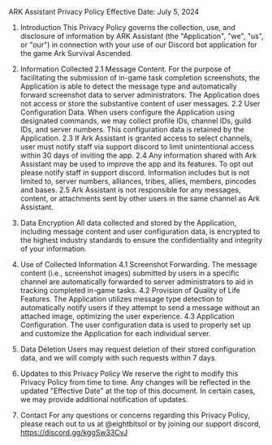 ARK Assistant Privacy Policy
Effective Date: July 5, 2024

1. Introduction
This Privacy Policy governs the collection, use, and disclosure of information by ARK Assistant (the "Application", "we", "us", or "our") in connection with your use of our Discord bot application for the game Ark Survival Ascended.

2. Information Collected
2.1 Message Content. For the purpose of facilitating the submission of in-game task completion screenshots, the Application is able to detect the message type and automatically forward screenshot data to server administrators. The Application does not access or store the substantive content of user messages.
2.2 User Configuration Data. When users configure the Application using designated commands, we may collect profile IDs, channel IDs, guild IDs, and server numbers. This configuration data is retained by the Application.
2.3 If Ark Assistant is granted access to select channels, user must notify staff via support discord to limit unintentional access within 30 days of inviting the app.
2.4 Any information shared with Ark Assistant may be used to improve the app and its features. To opt out please notify staff in support discord. Information includes but is not limited to, server numbers, alliances, tribes, allies, members, pincodes and bases.
2.5 Ark Assistant is not responsible for any messages, content, or attachments sent by other users in the same channel as Ark Assistant.

4. Data Encryption
All data collected and stored by the Application, including message content and user configuration data, is encrypted to the highest industry standards to ensure the confidentiality and integrity of your information.

5. Use of Collected Information
4.1 Screenshot Forwarding. The message content (i.e., screenshot images) submitted by users in a specific channel are automatically forwarded to server administrators to aid in tracking completed in-game tasks.
4.2 Provision of Quality of Life Features. The Application utilizes message type detection to automatically notify users if they attempt to send a message without an attached image, optimizing the user experience.
4.3 Application Configuration. The user configuration data is used to properly set up and customize the Application for each individual server.
6. Data Deletion
Users may request deletion of their stored configuration data, and we will comply with such requests within 7 days.

7. Updates to this Privacy Policy
We reserve the right to modify this Privacy Policy from time to time. Any changes will be reflected in the updated "Effective Date" at the top of this document. In certain cases, we may provide additional notification of updates.

8. Contact
For any questions or concerns regarding this Privacy Policy, please reach out to us at @eightbitsol or by joining our support discord, https://discord.gg/kggSw33CvJ

